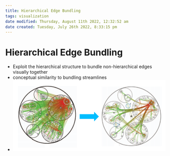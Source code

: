 ```yaml
---
title: Hierarchical Edge Bundling
tags: visualization
date modified: Thursday, August 11th 2022, 12:32:52 am
date created: Tuesday, July 26th 2022, 8:33:15 pm
---
```


# Hierarchical Edge Bundling
- Exploit the hierarchical structure to bundle non-hierarchical edges visually together
- conceptual similarity to bundling streamlines
- ![im](assets/Pasted%20image%2020220418123656.png)


